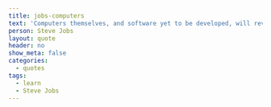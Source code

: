 ```yaml
---
title: jobs-computers
text: 'Computers themselves, and software yet to be developed, will revolutionize the way will learn.'
person: Steve Jobs
layout: quote
header: no
show_meta: false
categories:
  - quotes
tags:
  - learn
  - Steve Jobs
---
```

